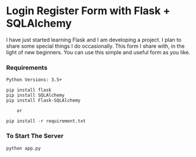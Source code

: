
# Login Register Form with Flask + SQLAlchemy


I have just started learning Flask and I am developing a project. I plan to share some special things I do occasionally. This form I share with, in the light of new beginners. You can use this simple and useful form as you like.

### Requirements
    Python Versions: 3.5+
    
    pip install flask
    pip install SQLAlchemy
    pip install Flask-SQLAlchemy
        
        or
    
    pip install -r requirement.txt



### To Start The Server
    python app.py